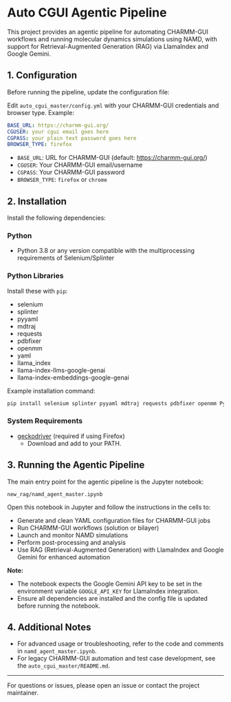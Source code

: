 # Auto CGUI Agentic Pipeline

This project provides an agentic pipeline for automating CHARMM-GUI workflows and running molecular dynamics simulations using NAMD, with support for Retrieval-Augmented Generation (RAG) via LlamaIndex and Google Gemini.

## 1. Configuration

Before running the pipeline, update the configuration file:

Edit `auto_cgui_master/config.yml` with your CHARMM-GUI credentials and browser type. Example:

```yaml
BASE_URL: https://charmm-gui.org/
CGUSER: your cgui email goes here
CGPASS: your plain text password goes here
BROWSER_TYPE: firefox
```

- `BASE_URL`: URL for CHARMM-GUI (default: https://charmm-gui.org/)
- `CGUSER`: Your CHARMM-GUI email/username
- `CGPASS`: Your CHARMM-GUI password
- `BROWSER_TYPE`: `firefox` or `chrome`

## 2. Installation

Install the following dependencies:

### Python
- Python 3.8 or any version compatible with the multiprocessing requirements of Selenium/Splinter

### Python Libraries
Install these with `pip`:

- selenium
- splinter
- pyyaml
- mdtraj
- requests
- pdbfixer
- openmm
- yaml
- llama_index
- llama-index-llms-google-genai
- llama-index-embeddings-google-genai

Example installation command:
```bash
pip install selenium splinter pyyaml mdtraj requests pdbfixer openmm PyYAML llama_index llama-index-llms-google-genai llama-index-embeddings-google-genai
```

### System Requirements
- [geckodriver](https://github.com/mozilla/geckodriver/releases) (required if using Firefox)
  - Download and add to your PATH.

## 3. Running the Agentic Pipeline

The main entry point for the agentic pipeline is the Jupyter notebook:

```
new_rag/namd_agent_master.ipynb
```

Open this notebook in Jupyter and follow the instructions in the cells to:
- Generate and clean YAML configuration files for CHARMM-GUI jobs
- Run CHARMM-GUI workflows (solution or bilayer)
- Launch and monitor NAMD simulations
- Perform post-processing and analysis
- Use RAG (Retrieval-Augmented Generation) with LlamaIndex and Google Gemini for enhanced automation

**Note:**
- The notebook expects the Google Gemini API key to be set in the environment variable `GOOGLE_API_KEY` for LlamaIndex integration.
- Ensure all dependencies are installed and the config file is updated before running the notebook.

## 4. Additional Notes
- For advanced usage or troubleshooting, refer to the code and comments in `namd_agent_master.ipynb`.
- For legacy CHARMM-GUI automation and test case development, see the `auto_cgui_master/README.md`.

---

For questions or issues, please open an issue or contact the project maintainer. 